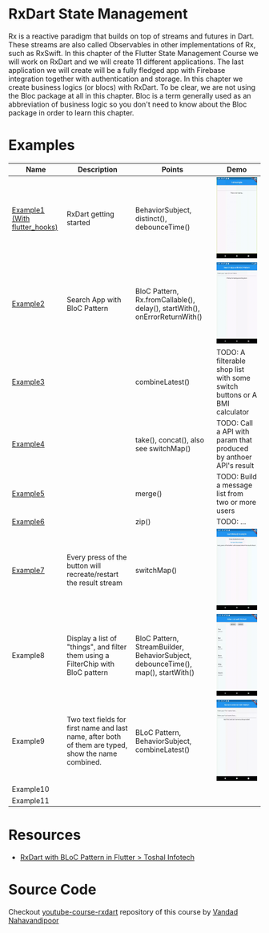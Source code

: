 # RxDart State Management

Rx is a reactive paradigm that builds on top of streams and futures in Dart. These streams are also called Observables in other implementations of Rx, such as RxSwift. In this chapter of the Flutter State Management Course we will work on RxDart and we will create 11 different applications. The last application we will create will be a fully fledged app with Firebase integration together with authentication and storage. In this chapter we create business logics (or blocs) with RxDart. To be clear, we are not using the Bloc package at all in this chapter. Bloc is a term generally used as an abbreviation of business logic so you don't need to know about the Bloc package in order to learn this chapter.

# Examples

| Name                                                  | Description                                                  | Points                                                       | Demo                                                         |
| ----------------------------------------------------- | ------------------------------------------------------------ | ------------------------------------------------------------ | ------------------------------------------------------------ |
| [Example1 (With flutter_hooks)](./example1_get_start) | RxDart getting started                                       | BehaviorSubject, distinct(), debounceTime()                  | ![rxdart-example1](.README.assets/rxdart-example1.gif)       |
| [Example2](./example2_bloc_search)                    | Search App with BloC Pattern                                 | BloC Pattern, Rx.fromCallable(), delay(), startWith(), onErrorReturnWith() | <img src=".README.assets/rxdart-example2.gif" alt="example2"/> |
| [Example3](./example3_combineLatest)                  |                                                              | combineLatest()                                              | TODO: A filterable shop list with some switch buttons or A BMI calculator |
| [Example4](./example4_concat)                         |                                                              | take(), concat(), also see switchMap()                       | TODO: Call a  API with param that produced by anthoer API's result |
| [Example5](./example5_merge)                          |                                                              | merge()                                                      | TODO: Build a message list from two or more users            |
| [Example6](./example6_zip)                            |                                                              | zip()                                                        | TODO: ...                                                    |
| [Example7](./example7_switch_map)                     | Every press of the button will recreate/restart the result stream | switchMap()                                                  | ![rxdart-switchMap-example](.README.assets/rxdart-switchMap-example.gif) |
| Example8                                              | Display a list of "things", and filter them using a FilterChip with BloC pattern | BloC Pattern, StreamBuilder,  BehaviorSubject, debounceTime(), map(), startWith() | ![rxdart-example8_filter_list](.README.assets/rxdart-example8_filter_list.gif) |
| Example9                                              | Two text fields for first name and last name, after both of them are typed, show the name combined. | BLoC Pattern, BehaviorSubject, combineLatest()               | ![rxdart-example9_name_combiner](.README.assets/rxdart-example9_name_combiner.gif) |
| Example10                                             |                                                              |                                                              |                                                              |
| Example11                                             |                                                              |                                                              |                                                              |

# Resources

- [RxDart with BLoC Pattern in Flutter > Toshal Infotech](https://www.toshalinfotech.com/Blogs/ID/225/RxDart-with-BLoC-Pattern-in-Flutter)

# Source Code

Checkout [youtube-course-rxdart](https://github.com/vandadnp/youtube-course-rxdart) repository of this course by [Vandad Nahavandipoor](https://www.youtube.com/@VandadNP)

